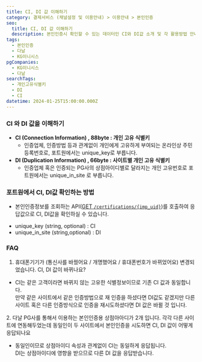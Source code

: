 ```yaml
---
title: CI, DI 값 이해하기
category: 결제서비스 (채널설정 및 이용안내) > 이용안내 > 본인인증
seo:
  title: CI, DI 값 이해하기
  description: 본인인증시 확인할 수 있는 데이터인 CI와 DI값 소개 및 각 활용방법 안내입니다.
tags:
  - 본인인증
  - 다날
  - KG이니시스
pgCompanies:
  - KG이니시스
  - 다날
searchTags:
  - 개인고유식별키
  - DI
  - CI
datetime: 2024-01-25T15:00:00.000Z
---
```


<Callout content="" title="본인인증시 확인할 수 있는 데이터인 CI와 DI값을 소개하고 활용방법을 안내드립니다." />

### **CI 와 DI 값을 이해하기**

- **CI (Connection Information) , 88byte : 개인 고유 식별키**
  - 인증업체, 인증방법 등과 관계없이 개인에게 고유하게 부여되는 온라인상 주민등록번호로, 포트원에서는 unique\_key로 부릅니다.
- **DI (Duplication Information) , 66byte : 사이트별 개인 고유 식별키**
  - 인증업체 혹은 인증되는 PG사의 상점아이디별로 달라지는 개인 고유번호로 포트원에서는 unique\_in\_site 로 부릅니다.

### **포트원에서 CI, DI값 확인하는 방법**

- 본인인증정보를 조회하는 API([GET `/certifications/{imp_uid}`](https://developers.portone.io/api/rest-v1/certification#get%20%2Fcertifications%2F%7Bimp_uid%7D))를 호출하여 응답값으로 CI, DI값을 확인하실 수 있습니다.

<Indent level="1">

- unique\_key (string, optional) : CI
- unique\_in\_site (string,optional) : DI

</Indent>

<Callout content="KG이니시스의 통합인증의 경우 일부 인증서에서 DI값이 응답되지 않는 경우가 있습니다. (인증사 미제공)" icon="💡" title="참고사항" />

### **FAQ**

1. 휴대폰기기가 (통신사를 바꿨어요 / 개명했어요 / 휴대폰번호가 바뀌었어요) 변경되었습니다. CI, DI 값이 바뀌나요?

<Indent level="1">

- CI는 같은 고객이라면 바뀌지 않는 고유한 식별정보이므로 기존 CI 값과 동일합니다. \
  만약 같은 사이트에서 같은 인증방법으로 재 인증을 하셨다면 DI값도 같겠지만 다른 사이트 혹은 다른 인증방식으로 인증을 재시도하셨다면 DI 값은 바뀔 것 입니다.

</Indent>

2\. 다날 PG사를 통해서 이용하는 본인인증용 상점아아디가 2개 입니다. 각각 다른 사이트에 연동해두었는데 동일인이 두 사이트에서 본인인증을 시도하면 CI, DI 값이 어떻게 응답되나요

<Indent level="1">

- 동일인이므로 상점아이디 속성과 관계없이 CI는 동일하게 응답됩니다. \
  DI는 상점아이디에 영향을 받으므로 다른 DI 값을 응답받습니다.

</Indent>
